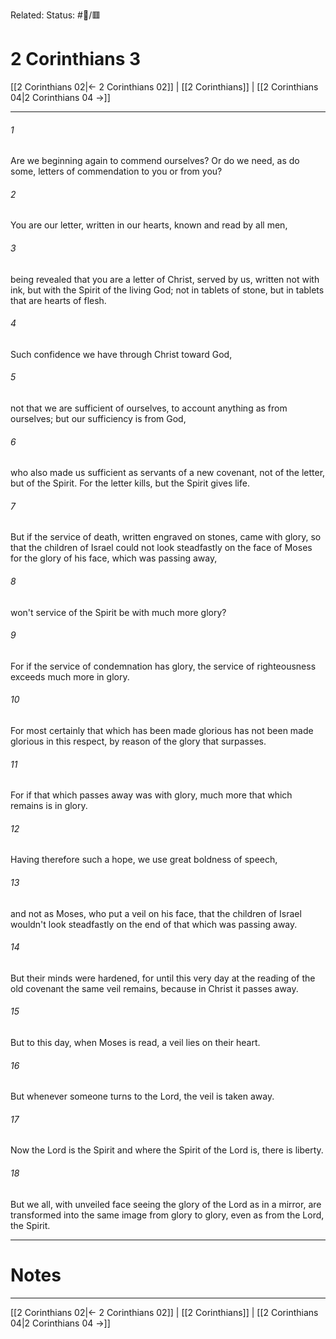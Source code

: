 Related:
Status: #📖/🟥
# 2 Corinthians 3

[[2 Corinthians 02|← 2 Corinthians 02]] | [[2 Corinthians]] | [[2 Corinthians 04|2 Corinthians 04 →]]
***



###### 1 
Are we beginning again to commend ourselves? Or do we need, as do some, letters of commendation to you or from you? 

###### 2 
You are our letter, written in our hearts, known and read by all men, 

###### 3 
being revealed that you are a letter of Christ, served by us, written not with ink, but with the Spirit of the living God; not in tablets of stone, but in tablets that are hearts of flesh. 

###### 4 
Such confidence we have through Christ toward God, 

###### 5 
not that we are sufficient of ourselves, to account anything as from ourselves; but our sufficiency is from God, 

###### 6 
who also made us sufficient as servants of a new covenant, not of the letter, but of the Spirit. For the letter kills, but the Spirit gives life. 

###### 7 
But if the service of death, written engraved on stones, came with glory, so that the children of Israel could not look steadfastly on the face of Moses for the glory of his face, which was passing away, 

###### 8 
won't service of the Spirit be with much more glory? 

###### 9 
For if the service of condemnation has glory, the service of righteousness exceeds much more in glory. 

###### 10 
For most certainly that which has been made glorious has not been made glorious in this respect, by reason of the glory that surpasses. 

###### 11 
For if that which passes away was with glory, much more that which remains is in glory. 

###### 12 
Having therefore such a hope, we use great boldness of speech, 

###### 13 
and not as Moses, who put a veil on his face, that the children of Israel wouldn't look steadfastly on the end of that which was passing away. 

###### 14 
But their minds were hardened, for until this very day at the reading of the old covenant the same veil remains, because in Christ it passes away. 

###### 15 
But to this day, when Moses is read, a veil lies on their heart. 

###### 16 
But whenever someone turns to the Lord, the veil is taken away. 

###### 17 
Now the Lord is the Spirit and where the Spirit of the Lord is, there is liberty. 

###### 18 
But we all, with unveiled face seeing the glory of the Lord as in a mirror, are transformed into the same image from glory to glory, even as from the Lord, the Spirit.

---
# Notes


***
[[2 Corinthians 02|← 2 Corinthians 02]] | [[2 Corinthians]] | [[2 Corinthians 04|2 Corinthians 04 →]]

